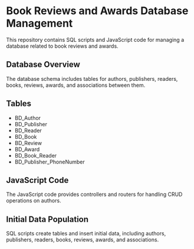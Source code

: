 # Book Reviews and Awards Database Management

This repository contains SQL scripts and JavaScript code for managing a database related to book reviews and awards.

## Database Overview

The database schema includes tables for authors, publishers, readers, books, reviews, awards, and associations between them.

## Tables

- BD_Author
- BD_Publisher
- BD_Reader
- BD_Book
- BD_Review
- BD_Award
- BD_Book_Reader
- BD_Publisher_PhoneNumber

## JavaScript Code

The JavaScript code provides controllers and routers for handling CRUD operations on authors.

## Initial Data Population

SQL scripts create tables and insert initial data, including authors, publishers, readers, books, reviews, awards, and associations.

